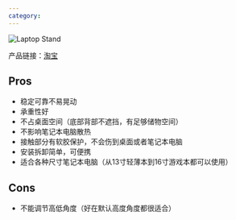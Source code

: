 ```yaml
---
category: 
---
```

![Laptop Stand](https://goooooouwa.fun:8143/static/images/laptop-stand.jpg)

产品链接：[淘宝](https://m.tb.cn/h.UIh2vPA)

## Pros

- 稳定可靠不易晃动
- 承重性好
- 不占桌面空间（底部背部不遮挡，有足够储物空间）
- 不影响笔记本电脑散热
- 接触部分有软胶保护，不会伤到桌面或者笔记本电脑
- 安装拆卸简单，可便携
- 适合各种尺寸笔记本电脑（从13寸轻薄本到16寸游戏本都可以使用）

## Cons

- 不能调节高低角度（好在默认高度角度都很适合）